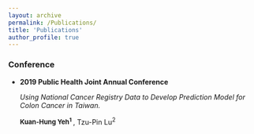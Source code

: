 ```yaml
---
layout: archive
permalink: /Publications/
title: 'Publications'
author_profile: true
---
```

### Conference
* **2019 Public Health Joint Annual Conference** <br>

  *Using National Cancer Registry Data to Develop Prediction Model for Colon Cancer in Taiwan.*
  
   **<font size="2"> Kuan-Hung Yeh<sup>1</sup> </font>**, Tzu-Pin Lu<sup>2</sup> 
